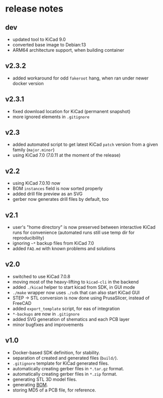 # release notes

## dev
* updated tool to KiCad 9.0
* converted base image to Debian:13
* ARM64 architecture support, when building container


## v2.3.2
* added workaround for odd `fakeroot` hang, when ran under newer docker version


## v2.3.1
* fixed download location for KiCad (permanent snapshot)
* more ignored elements in `.gitignore`


## v2.3
* added automated script to get latest KiCad `patch` version from a given family (`major.minor`)
* using KiCad 7.0 (7.0.11 at the moment of the release)


## v2.2
* using KiCad 7.0.10 now
* BOM `instances` field is now sorted properly
* added drill file preview as an SVG
* gerber now generates drill files by default, too


## v2.1
* user's "home directory" is now preserved between interactive KiCad runs for convenience (automated runs still use temp dir for reproducibility)
* ignoring `~*` backup files from KiCad 7.0
* added `FAQ.md` with known problems and solutions


## v2.0
* switched to use KiCad 7.0.8
* moving most of the heavy-lifting to `kicad-cli` in the backend
* added `./kicad` helper to start kicad from SDK, in GUI mode
* `./make` wrapper now uses `./sdk` that can also start KiCad GUI
* STEP -> STL conversion is now done using PrusaSlicer, instead of FreeCAD
* added `export_template` script, for eas of integration
* `*-backups` are now in `.gitignore`
* added SVG generation of shematics and each PCB layer
* minor bugfixes and improvements


## v1.0
* Docker-based SDK definition, for stability.
* separation of created and generated files (`build/`).
* `.gitignore` template for KiCad generated files.
* automatically creating gerber files in `*.tar.gz` format.
* automatically creating gerber files in `*.zip` format.
* generating STL 3D model files.
* generating [BOM](https://en.wikipedia.org/wiki/Bill_of_materials).
* storing MD5 of a PCB file, for reference.
